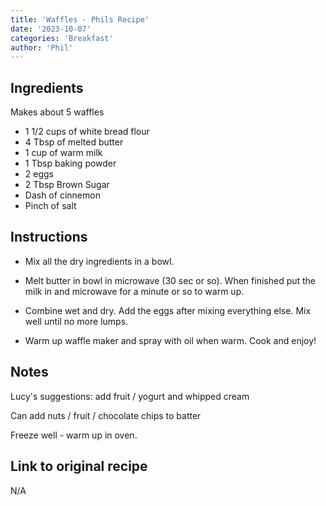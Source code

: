 ```yaml
---
title: 'Waffles - Phils Recipe'
date: '2023-10-07'
categories: 'Breakfast'
author: 'Phil'
---
```


## Ingredients 

Makes about 5 waffles

- 1 1/2 cups of white bread flour
- 4 Tbsp of melted butter
- 1 cup of warm milk
- 1 Tbsp baking powder
- 2 eggs
- 2 Tbsp Brown Sugar 
- Dash of cinnemon
- Pinch of salt

## Instructions

-  Mix all the dry ingredients in a bowl. 

-  Melt butter in bowl in microwave (30 sec or so). When finished put the milk in and microwave for a minute or so to warm up.
    
-  Combine wet and dry. Add the eggs after mixing everything else. Mix well until no more lumps.

- Warm up waffle maker and spray with oil when warm. Cook and enjoy!

## Notes

Lucy's suggestions: add fruit / yogurt and whipped cream

Can add nuts / fruit / chocolate chips to batter

Freeze well - warm up in oven. 

## Link to original recipe
N/A
